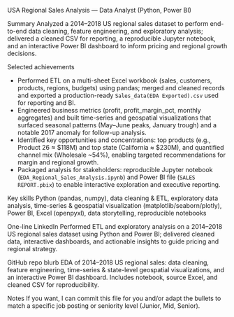 USA Regional Sales Analysis — Data Analyst (Python, Power BI)

Summary
Analyzed a 2014–2018 US regional sales dataset to perform end-to-end data cleaning, feature engineering, and exploratory analysis; delivered a cleaned CSV for reporting, a reproducible Jupyter notebook, and an interactive Power BI dashboard to inform pricing and regional growth decisions.

Selected achievements
- Performed ETL on a multi-sheet Excel workbook (sales, customers, products, regions, budgets) using pandas; merged and cleaned records and exported a production-ready `Sales_data(EDA Exported).csv` used for reporting and BI.
- Engineered business metrics (profit, profit_margin_pct, monthly aggregates) and built time-series and geospatial visualizations that surfaced seasonal patterns (May–June peaks, January trough) and a notable 2017 anomaly for follow-up analysis.
- Identified key opportunities and concentrations: top products (e.g., Product 26 ≈ $118M) and top state (California ≈ $230M), and quantified channel mix (Wholesale ~54%), enabling targeted recommendations for margin and regional growth.
- Packaged analysis for stakeholders: reproducible Jupyter notebook (`EDA_Regional_Sales_Analysis.ipynb`) and Power BI file (`SALES REPORT.pbix`) to enable interactive exploration and executive reporting.

Key skills
Python (pandas, numpy), data cleaning & ETL, exploratory data analysis, time-series & geospatial visualization (matplotlib/seaborn/plotly), Power BI, Excel (openpyxl), data storytelling, reproducible notebooks

One-line LinkedIn
Performed ETL and exploratory analysis on a 2014–2018 US regional sales dataset using Python and Power BI; delivered cleaned data, interactive dashboards, and actionable insights to guide pricing and regional strategy.

GitHub repo blurb
EDA of 2014–2018 US regional sales: data cleaning, feature engineering, time-series & state-level geospatial visualizations, and an interactive Power BI dashboard. Includes notebook, source Excel, and cleaned CSV for reproducibility.

Notes
If you want, I can commit this file for you and/or adapt the bullets to match a specific job posting or seniority level (Junior, Mid, Senior).
